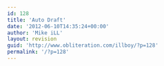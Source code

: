 ```yaml
---
id: 128
title: 'Auto Draft'
date: '2012-06-10T14:35:24+00:00'
author: 'Mike iLL'
layout: revision
guid: 'http://www.obliteration.com/illboy/?p=128'
permalink: '/?p=128'
---
```


